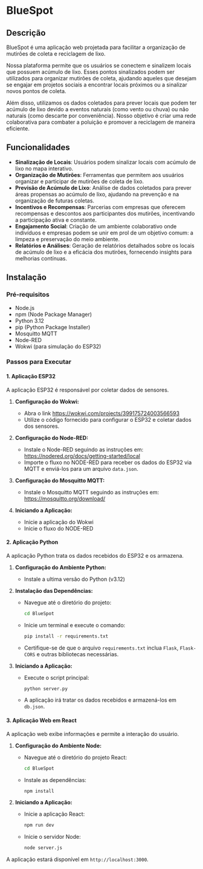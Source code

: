 # BlueSpot

## Descrição

BlueSpot é uma aplicação web projetada para facilitar a organização de mutirões de coleta e reciclagem de lixo. 

Nossa plataforma permite que os usuários se conectem e sinalizem locais que possuem acúmulo de lixo. 
Esses pontos sinalizados podem ser utilizados para organizar mutirões de coleta, ajudando aqueles que desejam se engajar em projetos sociais a encontrar locais próximos ou a sinalizar novos pontos de coleta.

Além disso, utilizamos os dados coletados para prever locais que podem ter acúmulo de lixo devido a eventos naturais (como vento ou chuva) ou não naturais (como descarte por conveniência). Nosso objetivo é criar uma rede colaborativa para combater a poluição e promover a reciclagem de maneira eficiente.

## Funcionalidades

- **Sinalização de Locais**: Usuários podem sinalizar locais com acúmulo de lixo no mapa interativo.
- **Organização de Mutirões**: Ferramentas que permitem aos usuários organizar e participar de mutirões de coleta de lixo.
- **Previsão de Acúmulo de Lixo**: Análise de dados coletados para prever áreas propensas ao acúmulo de lixo, ajudando na prevenção e na organização de futuras coletas.
- **Incentivos e Recompensas**: Parcerias com empresas que oferecem recompensas e descontos aos participantes dos mutirões, incentivando a participação ativa e constante.
- **Engajamento Social**: Criação de um ambiente colaborativo onde indivíduos e empresas podem se unir em prol de um objetivo comum: a limpeza e preservação do meio ambiente.
- **Relatórios e Análises**: Geração de relatórios detalhados sobre os locais de acúmulo de lixo e a eficácia dos mutirões, fornecendo insights para melhorias contínuas.

## Instalação

### Pré-requisitos

- Node.js
- npm (Node Package Manager)
- Python 3.12
- pip (Python Package Installer)
- Mosquitto MQTT
- Node-RED
- Wokwi (para simulação do ESP32)

### Passos para Executar

#### 1. Aplicação ESP32

A aplicação ESP32 é responsável por coletar dados de sensores.

1. **Configuração do Wokwi:**
    - Abra o link https://wokwi.com/projects/399175724003566593
    - Utilize o código fornecido para configurar o ESP32 e coletar dados dos sensores.

2. **Configuração do Node-RED:**
    - Instale o Node-RED seguindo as instruções em: https://nodered.org/docs/getting-started/local
    - Importe o fluxo no NODE-RED para receber os dados do ESP32 via MQTT e enviá-los para um arquivo `data.json`.

3. **Configuração do Mosquitto MQTT:**
    - Instale o Mosquitto MQTT seguindo as instruções em: https://mosquitto.org/download/

4. **Iniciando a Aplicação:**
    - Inicie a aplicação do Wokwi
    - Inicie o fluxo do NODE-RED
    
#### 2. Aplicação Python

A aplicação Python trata os dados recebidos do ESP32 e os armazena.

1. **Configuração do Ambiente Python:**
    - Instale a ultima versão do Python (v3.12)

2. **Instalação das Dependências:**
    - Navegue até o diretório do projeto:
      ```bash
      cd BlueSpot
      ```
    - Inicie um terminal e execute o comando:
      ```bash
      pip install -r requirements.txt
      ```
    - Certifique-se de que o arquivo `requirements.txt` inclua `Flask`, `Flask-CORS` e outras bibliotecas necessárias.

3. **Iniciando a Aplicação:**
    - Execute o script principal:
      ```bash
      python server.py
      ```
    - A aplicação irá tratar os dados recebidos e armazená-los em `db.json`.

#### 3. Aplicação Web em React

A aplicação web exibe informações e permite a interação do usuário.

1. **Configuração do Ambiente Node:**
    - Navegue até o diretório do projeto React:
      ```bash
      cd BlueSpot
      ```
    - Instale as dependências:
      ```bash
      npm install
      ```

2. **Iniciando a Aplicação:**
    - Inicie a aplicação React:
      ```bash
      npm run dev
      ```
    - Inicie o servidor Node:
      ```bash
      node server.js
      ```

A aplicação estará disponível em `http://localhost:3000`.
